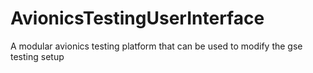 # AvionicsTestingUserInterface
A modular avionics testing platform that can be used to modify the gse testing setup
